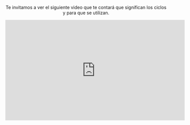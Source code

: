 <div style="text-align:center;"> 
</body>

<p>Te invitamos a ver el siguiente video que te contará que significan los ciclos y para que se utilizan.</p>

<iframe width="560" height="315" src="https://www.youtube.com/embed/NLe9wk3zlP4?rel=0" frameborder="0" allow="autoplay; encrypted-media" allowfullscreen></iframe>

</div>
<body>